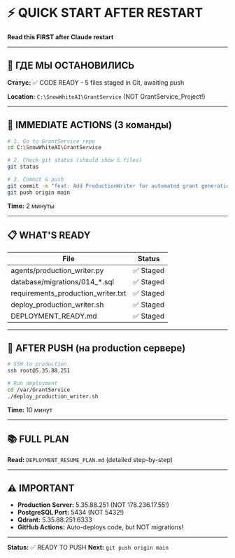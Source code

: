 # ⚡ QUICK START AFTER RESTART
**Read this FIRST after Claude restart**

---

## 📍 ГДЕ МЫ ОСТАНОВИЛИСЬ

**Статус:** ✅ CODE READY - 5 files staged in Git, awaiting push

**Location:** `C:\SnowWhiteAI\GrantService` (NOT GrantService_Project!)

---

## 🚀 IMMEDIATE ACTIONS (3 команды)

```bash
# 1. Go to GrantService repo
cd C:\SnowWhiteAI\GrantService

# 2. Check git status (should show 5 files)
git status

# 3. Commit & push
git commit -m "feat: Add ProductionWriter for automated grant generation"
git push origin main
```

**Time:** 2 минуты

---

## 📋 WHAT'S READY

| File | Status |
|------|--------|
| agents/production_writer.py | ✅ Staged |
| database/migrations/014_*.sql | ✅ Staged |
| requirements_production_writer.txt | ✅ Staged |
| deploy_production_writer.sh | ✅ Staged |
| DEPLOYMENT_READY.md | ✅ Staged |

---

## 🎯 AFTER PUSH (на production сервере)

```bash
# SSH to production
ssh root@5.35.88.251

# Run deployment
cd /var/GrantService
./deploy_production_writer.sh
```

**Time:** 10 минут

---

## 📚 FULL PLAN

**Read:** `DEPLOYMENT_RESUME_PLAN.md` (detailed step-by-step)

---

## ⚠️ IMPORTANT

- **Production Server:** 5.35.88.251 (NOT 178.236.17.55!)
- **PostgreSQL Port:** 5434 (NOT 5432!)
- **Qdrant:** 5.35.88.251:6333
- **GitHub Actions:** Auto-deploys code, but NOT migrations!

---

**Status:** ✅ READY TO PUSH
**Next:** `git push origin main`
